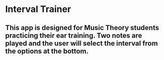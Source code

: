 # Interval Trainer

## This app is designed for Music Theory students practicing their ear training. Two notes are played and the user will select the interval from the options at the bottom. 